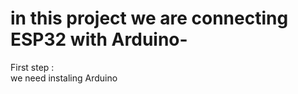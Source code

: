 # in this project we are connecting ESP32 with Arduino-                                                                                                                                       
First step :                                                                                                                                                           
we need instaling Arduino 
